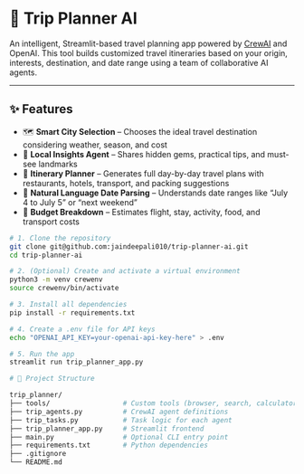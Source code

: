 # 🧳 Trip Planner AI

An intelligent, Streamlit-based travel planning app powered by [CrewAI](https://github.com/joaomdmoura/crewai) and OpenAI. This tool builds customized travel itineraries based on your origin, interests, destination, and date range using a team of collaborative AI agents.

---

## ✨ Features

- 🗺️ **Smart City Selection** – Chooses the ideal travel destination considering weather, season, and cost
- 🧠 **Local Insights Agent** – Shares hidden gems, practical tips, and must-see landmarks
- 🧳 **Itinerary Planner** – Generates full day-by-day travel plans with restaurants, hotels, transport, and packing suggestions
- 💬 **Natural Language Date Parsing** – Understands date ranges like “July 4 to July 5” or “next weekend”
- 💸 **Budget Breakdown** – Estimates flight, stay, activity, food, and transport costs


```bash
# 1. Clone the repository
git clone git@github.com:jaindeepali010/trip-planner-ai.git
cd trip-planner-ai

# 2. (Optional) Create and activate a virtual environment
python3 -m venv crewenv
source crewenv/bin/activate

# 3. Install all dependencies
pip install -r requirements.txt

# 4. Create a .env file for API keys
echo "OPENAI_API_KEY=your-openai-api-key-here" > .env

# 5. Run the app
streamlit run trip_planner_app.py

# 📁 Project Structure

trip_planner/
├── tools/                  # Custom tools (browser, search, calculator)
├── trip_agents.py          # CrewAI agent definitions
├── trip_tasks.py           # Task logic for each agent
├── trip_planner_app.py     # Streamlit frontend
├── main.py                 # Optional CLI entry point
├── requirements.txt        # Python dependencies
├── .gitignore
└── README.md
